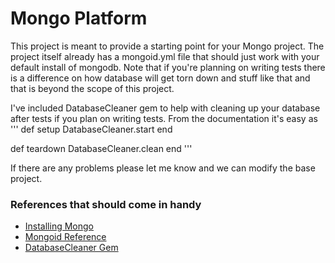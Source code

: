 # Mongo Platform


This project is meant to provide a starting point for your Mongo project. The project itself already has a mongoid.yml
file that should just work with your default install of mongodb. Note that if you're planning on writing tests there is
a difference on how database will get torn down and stuff like that and that is beyond the scope of this project.

I've included DatabaseCleaner gem to help with cleaning up your database after tests if you plan on writing tests. From
the documentation it's easy as
'''
def setup
    DatabaseCleaner.start
end

def teardown
    DatabaseCleaner.clean
end
'''

If there are any problems please let me know and we can modify the base project.

### References that should come in handy

 * [Installing Mongo](http://docs.mongodb.org/manual/tutorial/install-mongodb-on-ubuntu/)
 * [Mongoid Reference](http://mongoid.org/en/mongoid/index.html)
 * [DatabaseCleaner Gem](https://github.com/bmabey/database_cleaner)